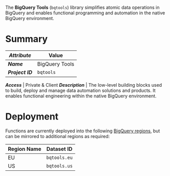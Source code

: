 The **BigQuery Tools** (`bqtools`) library simplifies atomic data operations in BigQuery and enables functional programming and automation in the native BigQuery environment.

# Summary
_Attribute_ | Value
--- | ---
_**Name**_ | BigQuery Tools
_**Project ID**_ | `bqtools`

_**Access**_ | Private & Client
_**Description**_ | The low-level building blocks used to build, deploy and manage data automation solutions and products. It enables functional engineering within the native BigQuery environment. 

# Deployment
Functions are currently deployed into the following [BigQuery regions](https://cloud.google.com/bigquery/docs/locations), but can be mirrored to additional regions as required:

Region Name | Dataset ID 
--- | --- 
EU | `bqtools.eu` 
US | `bqtools.us` 
